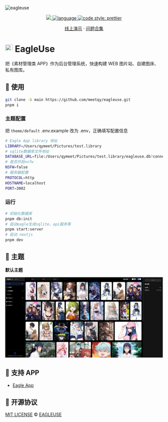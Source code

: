 
![eagleuse](https://github.com/meetqy/eagleuse/blob/main/readme/preview.gif?raw=true)

<p align='center'>
    <a href="https://github.com/meetqy/eagleuse/blob/master/LICENSE" target="_blank">
        <img src="https://img.shields.io/github/license/meetqy/eagleuse"/>
    </a>
    <a href="https://www.typescriptlang.org" target="_black">
        <img src="https://img.shields.io/badge/language-TypeScript-blue.svg" alt="language">
    </a>
    <a href="https://github.com/prettier/prettier" target="_black"> 
        <img alt="code style: prettier" src="https://img.shields.io/badge/code_style-prettier-ff69b4.svg"/> 
    </a>
</p>

<p align='center'>
    <a href='https://rao.pics'>线上演示</a> ·
    <a href='https://github.com/meetqy/eagleuse/issues/61'>问题合集</a> 
</p>

# <img src='https://github.com/meetqy/eagleuse/raw/main/themes/default/public/static/favicon.ico?raw=true' height="24px" width="24px" /> EagleUse

把《素材管理类 APP》作为后台管理系统，快速构建 WEB 图片站、自建图床、私有图库。



## 👀 使用

```sh
git clone -b main https://github.com/meetqy/eagleuse.git
pnpm i
```

### 主题配置

把 `theme/default` .env.example 改为 .env，正确填写配置信息

```sh
# Eagle App library 地址
LIBRARY=/Users/qymeet/Pictures/test.library
# sqlite数据库文件地址
DATABASE_URL=file:/Users/qymeet/Pictures/test.library/eagleuse.db?connection_limit=1
# 是否开启nsfw
NSFW=false
# 服务器配置
PROTOCOL=http
HOSTNAME=localhost
PORT=3002
```

### 运行

```sh
# 初始化数据库
pnpm db:init
# 启动eagle生成sqlite、api服务等
pnpm start:server
# 启动 nextjs
pnpm dev
```

## 🎨 主题

**默认主题**

![](./readme/default-theme.jpg)

## 📏 支持 APP

- [Eagle App](https://eagle.cool/)

## 📄 开源协议

[MIT LICENSE](https://github.com/meetqy/eagleuse/blob/master/LICENSE) © [EAGLEUSE](https://github.com/eagleuse)
